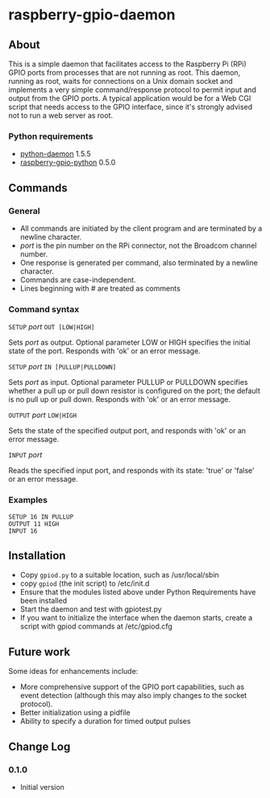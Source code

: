 raspberry-gpio-daemon
=====================

## About

This is a simple daemon that facilitates access to the Raspberry Pi (RPi) GPIO ports from processes that are not running as root. This daemon, running as root, waits for connections on a Unix domain socket and implements a very simple command/response protocol to permit input and output from the GPIO ports. A typical application would be for a Web CGI script that needs access to the GPIO interface, since it's strongly advised not to run a web server as root.

### Python requirements

* [python-daemon](https://pypi.python.org/pypi/python-daemon/) 1.5.5
* [raspberry-gpio-python](https://pypi.python.org/pypi/RPi.GPIO) 0.5.0

## Commands

### General

- All commands are initiated by the client program and are terminated by a newline character.
- *port* is the pin number on the RPi connector, not the Broadcom channel number.
- One response is generated per command, also terminated by a newline character.
- Commands are case-independent.
- Lines beginning with # are treated as comments


### Command syntax

`SETUP` *port* `OUT [LOW|HIGH]`

Sets *port* as output. Optional parameter LOW or HIGH specifies the initial state of the port. Responds with 'ok' or an error message.

`SETUP` *port* `IN [PULLUP|PULLDOWN]`

Sets *port* as input. Optional parameter PULLUP or PULLDOWN specifies whether a pull up or pull down resistor is configured on the port; the default is no pull up or pull down. Responds with 'ok' or an error message.

`OUTPUT` *port* `LOW|HIGH`

Sets the state of the specified output port, and responds with 'ok' or an error message.

`INPUT` *port*

Reads the specified input port, and responds with its state: 'true' or 'false' or an error message.

### Examples

    SETUP 16 IN PULLUP
    OUTPUT 11 HIGH
    INPUT 16

## Installation

- Copy `gpiod.py` to a suitable location, such as /usr/local/sbin
- copy `gpiod` (the init script) to /etc/init.d
- Ensure that the modules listed above under Python Requirements have been installed
- Start the daemon and test with gpiotest.py
- If you want to initialize the interface when the daemon starts, create a script with gpiod commands at /etc/gpiod.cfg

## Future work

Some ideas for enhancements include:

- More comprehensive support of the GPIO port capabilities, such as event detection (although this may also imply changes to the socket protocol).
- Better initialization using a pidfile
- Ability to specify a duration for timed output pulses

## Change Log

### 0.1.0

- Initial version

